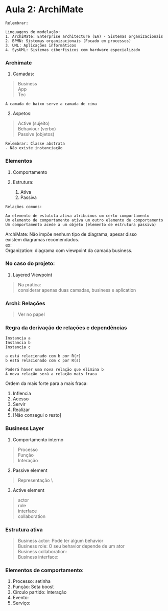 # Aula 2: ArchiMate

```
Relembrar:

Linguagens de modelação: 
1. ArchiMate: Enterprise architecture (EA) - Sistemas organizacionais
2. BPMN: Sistemas organizacionais (Focado em processos)
3. UML: Aplicações informáticos
4. SysUML: Sistemas ciberfisicos com hardware especializado

```

### Archimate

1. Camadas:
> Business \
> App \
> Tec 
```
A camada de baixo serve a camada de cima
```
2. Aspetos:
> Active (sujeito) \
> Behaviour (verbo) \
> Passive (objetos)
```
Relembrar: Classe abstrata
- Não existe instanciação
```

### Elementos

1. Comportamento

2. Estrutura:
   1. Ativa
   2. Passiva

```
Relações comuns:

Ao elemento de estututa ativa atribuimos um certo comportamento
Um elemento de comportamento ativa um outro elemento de comportamento
Um comportamento acede a um objeto (elemento de estrutura passiva)
```

ArchiMate: Não impõe nenhum tipo de diagrama, apesar disso \
existem diagramas recomendados. \
ex: \
Organization: diagrama com viewpoint da camada business.

### No caso do projeto:
1. Layered Viewpoint
> Na prática: \
> considerar apenas duas camadas, business e aplication

### Archi: Relações
> Ver no papel

### Regra da derivação de relações e dependências

```
Instancia a
Instancia b
Instancia c

a está relacionado com b por R(r)
b está relacionado com c por R(s)

Poderá haver uma nova relação que elimina b
A nova relação será a relação mais fraca 
```

Ordem da mais forte para a mais fraca:
1. Inflencia
2. Acesso
3. Servir 
4. Realizar
5. [Não consegui o resto]

### Business Layer

1. Comportamento interno 
> Processo \
> Função \
> Interação

2. Passive element 
> Representação \

3.  Active element
> actor \
> role \
> interface \
> collaboration

### Estrutura ativa
> Business actor: Pode ter algum behavior \
> Business role: O seu behavior depende de um ator \
> Business collaboration: \
> Business interface:

### Elementos de comportamento:
1. Processo: setinha
2. Função: Seta boost
3. Circulo partido: Interação
4. Evento:
5. Serviço: 

